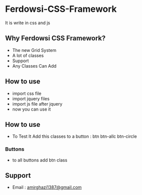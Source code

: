 # Ferdowsi-CSS-Framework
It is write in css and js
## Why Ferdowsi CSS Framework?
- The new Grid System
- A lot of classes
- Support
- Any Classes Can Add
## How to use
- import css file
- import jquery files
- import js file after jquery
- now you can use it
## How to use
- To Test It Add this classes to a button : btn btn-allc btn-circle
### Buttons
- to all buttons add btn class
## Support
- Email : amirghazi1387@gmail.com
